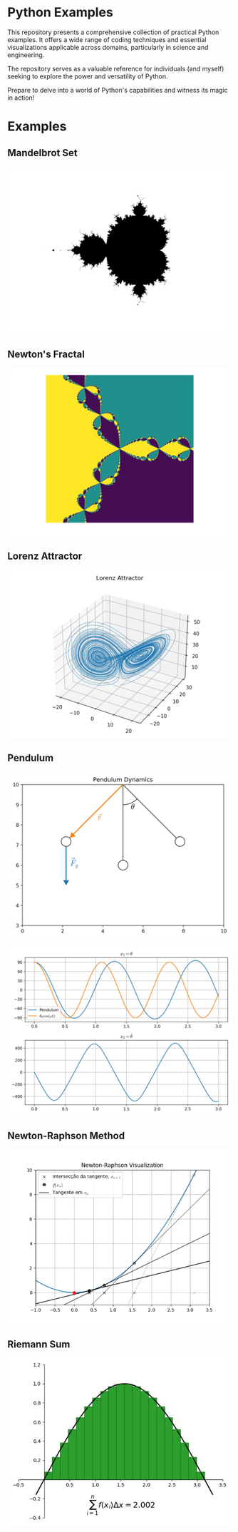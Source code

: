# Python Examples

This repository presents a comprehensive collection of practical Python examples. It offers a wide range of coding techniques and essential visualizations applicable across domains, particularly in science and engineering.

The repository serves as a valuable reference for individuals  (and myself) seeking to explore the power and versatility of Python.

Prepare to delve into a world of Python's capabilities and witness its magic in action!

# Examples

## Mandelbrot Set

![mandelbrot_image](Complex/imgs/mandelbrot_image.png)

## Newton's Fractal

![NewtonFractal](Newton%20Raphson/imgs/NewtonFractal.png)

## Lorenz Attractor

![lorenz_attractor01](ODEs/imgs/lorenz_attractor01.jpeg)

## Pendulum

![pendulumDraw01](ODEs/imgs/pendulumDraw01.jpeg)

![pendulumSolve02](ODEs/imgs/pendulumSolve02.jpeg)

## Newton-Raphson Method

![newtonRaphson_02](Newton%20Raphson/imgs/newtonRaphson_02.png)

## Riemann Sum

![riemann_sum01](Riemann%20Sum/imgs/riemann_sum01.jpeg)